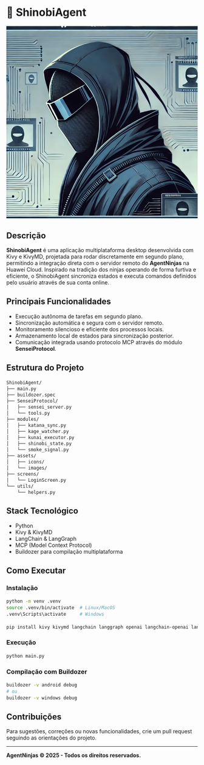 # 🥷 ShinobiAgent

![ShinobiAgent](assets/ShinobiAgent%2001.png)

## Descrição

**ShinobiAgent** é uma aplicação multiplataforma desktop desenvolvida com Kivy e KivyMD, projetada para rodar discretamente em segundo plano, permitindo a integração direta com o servidor remoto do **AgentNinjas** na Huawei Cloud. Inspirado na tradição dos ninjas operando de forma furtiva e eficiente, o ShinobiAgent sincroniza estados e executa comandos definidos pelo usuário através de sua conta online.

## Principais Funcionalidades

- Execução autônoma de tarefas em segundo plano.
- Sincronização automática e segura com o servidor remoto.
- Monitoramento silencioso e eficiente dos processos locais.
- Armazenamento local de estados para sincronização posterior.
- Comunicação integrada usando protocolo MCP através do módulo **SenseiProtocol**.

## Estrutura do Projeto

```
ShinobiAgent/
├── main.py
├── buildozer.spec
├── SenseiProtocol/
│   ├── sensei_server.py
│   └── tools.py
├── modules/
│   ├── katana_sync.py
│   ├── kage_watcher.py
│   ├── kunai_executor.py
│   ├── shinobi_state.py
│   └── smoke_signal.py
├── assets/
│   ├── icons/
│   └── images/
├── screens/
│   └── LoginScreen.py
└── utils/
    └── helpers.py
```

## Stack Tecnológico

- Python
- Kivy & KivyMD
- LangChain & LangGraph
- MCP (Model Context Protocol)
- Buildozer para compilação multiplataforma

## Como Executar

### Instalação

```bash
python -m venv .venv
source .venv/bin/activate  # Linux/MacOS
.venv\Scripts\activate     # Windows

pip install kivy kivymd langchain langgraph openai langchain-openai langchain-anthropic langchain_community bs4 scikit-learn pandas pyarrow matplotlib lxml mcp[cli]
```

### Execução

```bash
python main.py
```

### Compilação com Buildozer

```bash
buildozer -v android debug
# ou
buildozer -v windows debug
```

## Contribuições

Para sugestões, correções ou novas funcionalidades, crie um pull request seguindo as orientações do projeto.

---

**AgentNinjas © 2025 - Todos os direitos reservados.**
